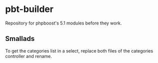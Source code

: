 # pbt-builder
Repository for phpboost's 5.1 modules before they work.

## Smallads
To get the categories list in a select, replace both files of the categories controller and rename.
